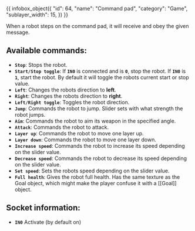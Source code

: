 {{ infobox_object({
	"id": 64,
	"name": "Command pad",
	"category": "Game",
	"sublayer_width": 15,
}) }}

When a robot steps on the command pad, it will receive and obey the given message.

## Available commands:
- **`Stop`**: Stops the robot.
- **`Start/Stop toggle`**: If **`IN0`** is connected and is **`0`**, stop the robot. If **`IN0`** is **`1`**, start the robot. By default it will toggle the robots current start or stop value.
- **`Left`**: Changes the robots direction to **left**.
- **`Right`**: Changes the robots direction to **right**.
- **`Left/Right toggle`**: Toggles the robot direction.
- **`Jump`**: Commands the robot to jump. Slider sets with what strength the robot jumps.
- **`Aim`**: Commands the robot to aim its weapon in the specified angle.
- **`Attack`**: Commands the robot to attack.
- **`Layer up`**: Commands the robot to move one layer up.
- **`Layer down`**: Commands the robot to move one layer down.
- **`Increase speed`**: Commands the robot to increase its speed depending on the slider value.
- **`Decrease speed`**: Commands the robot to decrease its speed depending on the slider value.
- **`Set speed`**: Sets the robots speed depending on the slider value.
- **`Full health`**: Gives the robot full health. Has the same texture as the Goal object, which might make the player confuse it with a [[Goal]] object.

## Socket information:
- **`IN0`** Activate (by default on)